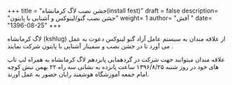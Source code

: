 +++
title = "جشن نصب لاگ کرمانشاه(install fest)"
draft = false
description= "جشن نصب گنو/لینوکس و آشنایی با پایتون"
weight= 1
author= "آفش "
date= "1396-08-25"
+++

لاگ کرمانشاه (kshlug) از علاقه مندان به سیستم عامل آزاد گنو لینوکس دعوت به عمل می آورد تا در جشن نصب و سمینار آشنایی با پایتون شرکت نمایند .

علاقه مندان میتوانند جهت شرکت در گردهمایی پانزدهم لاگ کرمانشاه به همراه لپ تاپ های خود در روز شنبه ۱۳۹۶/۸/۲۵ ساعت پانزده به نشانی سه راه ۲۲ بهمن نبش کوچه امام جمعه آموزشگاه هوشمند رایان حضور به عمل آورند.

